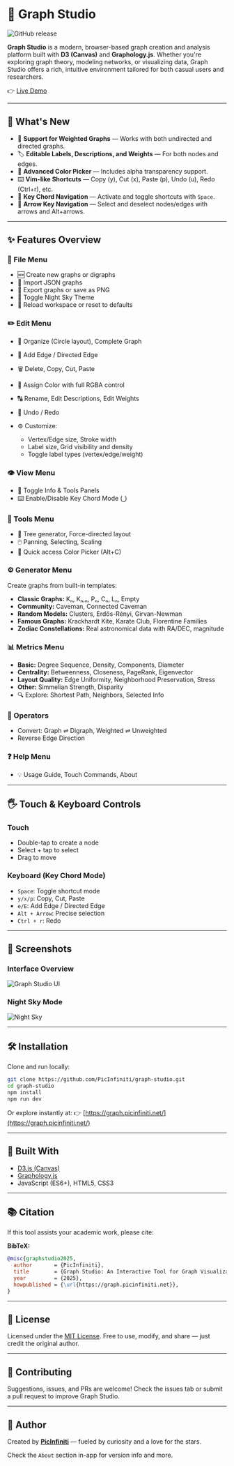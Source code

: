 # 🌌 Graph Studio

![GitHub release](https://img.shields.io/github/v/release/PicInfiniti/app-graph?sort=semver)

**Graph Studio** is a modern, browser-based graph creation and analysis platform built with **D3 (Canvas)** and **Graphology.js**. Whether you're exploring graph theory, modeling networks, or visualizing data, Graph Studio offers a rich, intuitive environment tailored for both casual users and researchers.

👉 [Live Demo](https://graph.picinfiniti.net/)

---

## 🚀 What's New

- 🔁 **Support for Weighted Graphs** — Works with both undirected and directed graphs.
- 🏷️ **Editable Labels, Descriptions, and Weights** — For both nodes and edges.
- 🎨 **Advanced Color Picker** — Includes alpha transparency support.
- ⌨️ **Vim-like Shortcuts** — Copy (y), Cut (x), Paste (p), Undo (u), Redo (Ctrl+r), etc.
- 🎹 **Key Chord Navigation** — Activate and toggle shortcuts with `Space`.
- 🔼 **Arrow Key Navigation** — Select and deselect nodes/edges with arrows and Alt+arrows.

---

## ✨ Features Overview

### 📁 File Menu

- 🆕 Create new graphs or digraphs
- 📂 Import JSON graphs
- 💾 Export graphs or save as PNG
- 🌙 Toggle Night Sky Theme
- 🔄 Reload workspace or reset to defaults

### ✏️ Edit Menu

- 🧩 Organize (Circle layout), Complete Graph
- 🎯 Add Edge / Directed Edge
- 🗑️ Delete, Copy, Cut, Paste
- 🎨 Assign Color with full RGBA control
- 🔠 Rename, Edit Descriptions, Edit Weights
- 🔄 Undo / Redo
- ⚙️ Customize:

  - Vertex/Edge size, Stroke width
  - Label size, Grid visibility and density
  - Toggle label types (vertex/edge/weight)

### 👁️ View Menu

- 🧾 Toggle Info & Tools Panels
- ⌨️ Enable/Disable Key Chord Mode (⎵)

### 🧰 Tools Menu

- 🌳 Tree generator, Force-directed layout
- 🖱️ Panning, Selecting, Scaling
- 🎨 Quick access Color Picker (Alt+C)

### ⚙️ Generator Menu

Create graphs from built-in templates:

- **Classic Graphs:** Kₙ, Kₙ,ₙ, Pₙ, Cₙ, Lₙ, Empty
- **Community:** Caveman, Connected Caveman
- **Random Models:** Clusters, Erdős-Rényi, Girvan-Newman
- **Famous Graphs:** Krackhardt Kite, Karate Club, Florentine Families
- **Zodiac Constellations:** Real astronomical data with RA/DEC, magnitude

### 📊 Metrics Menu

- **Basic:** Degree Sequence, Density, Components, Diameter
- **Centrality:** Betweenness, Closeness, PageRank, Eigenvector
- **Layout Quality:** Edge Uniformity, Neighborhood Preservation, Stress
- **Other:** Simmelian Strength, Disparity
- 🔍 Explore: Shortest Path, Neighbors, Selected Info

### 🔁 Operators

- Convert: Graph ⇌ Digraph, Weighted ⇌ Unweighted
- Reverse Edge Direction

### ❓ Help Menu

- 💡 Usage Guide, Touch Commands, About

---

## 🖐 Touch & Keyboard Controls

### Touch

- Double-tap to create a node
- Select + tap to select
- Drag to move

### Keyboard (Key Chord Mode)

- `Space`: Toggle shortcut mode
- `y/x/p`: Copy, Cut, Paste
- `e/E`: Add Edge / Directed Edge
- `Alt + Arrow`: Precise selection
- `Ctrl + r`: Redo

---

## 📸 Screenshots

### Interface Overview

![Graph Studio UI](./src/assets/img/Screenshot-3.png)

### Night Sky Mode

![Night Sky](./src/assets/img/Screenshot-4.png)

---

## 🛠 Installation

Clone and run locally:

```bash
git clone https://github.com/PicInfiniti/graph-studio.git
cd graph-studio
npm install
npm run dev
```

Or explore instantly at: 👉 [https://graph.picinfiniti.net/](https://graph.picinfiniti.net/)

---

## 🧪 Built With

- [D3.js (Canvas)](https://d3js.org/)
- [Graphology.js](https://graphology.github.io/)
- JavaScript (ES6+), HTML5, CSS3

---

## 📚 Citation

If this tool assists your academic work, please cite:

**BibTeX:**

```bibtex
@misc{graphstudio2025,
  author       = {PicInfiniti},
  title        = {Graph Studio: An Interactive Tool for Graph Visualization and Analysis},
  year         = {2025},
  howpublished = {\url{https://graph.picinfiniti.net}},
}
```

---

## 📄 License

Licensed under the [MIT License](./LICENSE).
Free to use, modify, and share — just credit the original author.

---

## 🤝 Contributing

Suggestions, issues, and PRs are welcome!
Check the issues tab or submit a pull request to improve Graph Studio.

---

## 🌠 Author

Created by **[PicInfiniti](https://github.com/PicInfiniti)** — fueled by curiosity and a love for the stars.

Check the `About` section in-app for version info and more.
